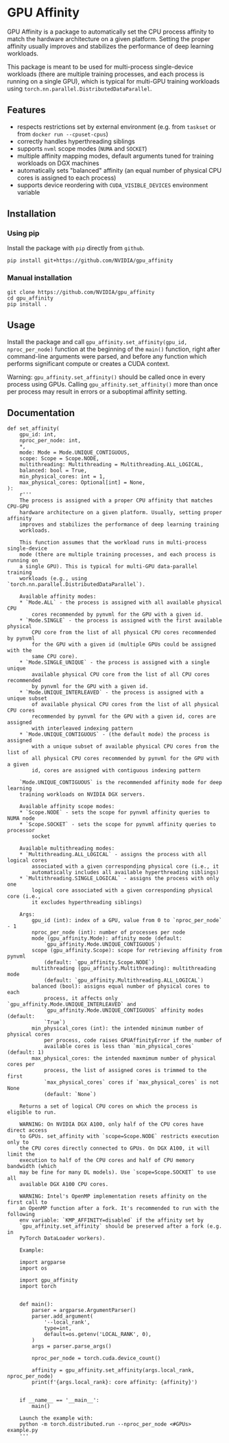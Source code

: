 # GPU Affinity

GPU Affinity is a package to automatically set the CPU process affinity to
match the hardware architecture on a given platform. Setting the proper
affinity usually improves and stabilizes the performance of deep learning
workloads.

This package is meant to be used for multi-process single-device workloads
(there are multiple training processes, and each process is running on a single
GPU), which is typical for multi-GPU training workloads using
`torch.nn.parallel.DistributedDataParallel`.

## Features
* respects restrictions set by external environment (e.g. from `taskset` or
  from `docker run --cpuset-cpus`)
* correctly handles hyperthreading siblings
* supports `nvml` scope modes (`NUMA` and `SOCKET`)
* multiple affinity mapping modes, default arguments tuned for training
  workloads on DGX machines
* automatically sets "balanced" affinity (an equal number of physical CPU cores
  is assigned to each process)
* supports device reordering with `CUDA_VISIBLE_DEVICES` environment variable

## Installation

### Using pip
Install the package with `pip` directly from `github`.

```
pip install git+https://github.com/NVIDIA/gpu_affinity
```

### Manual installation

```
git clone https://github.com/NVIDIA/gpu_affinity
cd gpu_affinity
pip install .
```

## Usage

Install the package and call `gpu_affinity.set_affinity(gpu_id,
nproc_per_node)` function at the beginning of the `main()` function, right
after command-line arguments were parsed, and before any function which performs
significant compute or creates a CUDA context.

Warning: `gpu_affinity.set_affinity()` should be called once in every process
using GPUs. Calling `gpu_affinity.set_affinity()` more than once per process
may result in errors or a suboptimal affinity setting.

## Documentation

```
def set_affinity(
    gpu_id: int,
    nproc_per_node: int,
    *,
    mode: Mode = Mode.UNIQUE_CONTIGUOUS,
    scope: Scope = Scope.NODE,
    multithreading: Multithreading = Multithreading.ALL_LOGICAL,
    balanced: bool = True,
    min_physical_cores: int = 1,
    max_physical_cores: Optional[int] = None,
):
    r'''
    The process is assigned with a proper CPU affinity that matches CPU-GPU
    hardware architecture on a given platform. Usually, setting proper affinity
    improves and stabilizes the performance of deep learning training
    workloads.

    This function assumes that the workload runs in multi-process single-device
    mode (there are multiple training processes, and each process is running on
    a single GPU). This is typical for multi-GPU data-parallel training
    workloads (e.g., using `torch.nn.parallel.DistributedDataParallel`).

    Available affinity modes:
    * `Mode.ALL` - the process is assigned with all available physical CPU
        cores recommended by pynvml for the GPU with a given id.
    * `Mode.SINGLE` - the process is assigned with the first available physical
        CPU core from the list of all physical CPU cores recommended by pynvml
        for the GPU with a given id (multiple GPUs could be assigned with the
        same CPU core).
    * `Mode.SINGLE_UNIQUE` - the process is assigned with a single unique
        available physical CPU core from the list of all CPU cores recommended
        by pynvml for the GPU with a given id.
    * `Mode.UNIQUE_INTERLEAVED` - the process is assigned with a unique subset
        of available physical CPU cores from the list of all physical CPU cores
        recommended by pynvml for the GPU with a given id, cores are assigned
        with interleaved indexing pattern
    * `Mode.UNIQUE_CONTIGUOUS` - (the default mode) the process is assigned
        with a unique subset of available physical CPU cores from the list of
        all physical CPU cores recommended by pynvml for the GPU with a given
        id, cores are assigned with contiguous indexing pattern

    `Mode.UNIQUE_CONTIGUOUS` is the recommended affinity mode for deep learning
    training workloads on NVIDIA DGX servers.

    Available affinity scope modes:
    * `Scope.NODE` - sets the scope for pynvml affinity queries to NUMA node
    * `Scope.SOCKET` - sets the scope for pynvml affinity queries to processor
        socket

    Available multithreading modes:
    * `Multithreading.ALL_LOGICAL` - assigns the process with all logical cores
        associated with a given corresponding physical core (i.e., it
        automatically includes all available hyperthreading siblings)
    * `Multithreading.SINGLE_LOGICAL` - assigns the process with only one
        logical core associated with a given corresponding physical core (i.e.,
        it excludes hyperthreading siblings)

    Args:
        gpu_id (int): index of a GPU, value from 0 to `nproc_per_node` - 1
        nproc_per_node (int): number of processes per node
        mode (gpu_affinity.Mode): affinity mode (default:
            `gpu_affinity.Mode.UNIQUE_CONTIGUOUS`)
        scope (gpu_affinity.Scope): scope for retrieving affinity from pynvml
            (default: `gpu_affinity.Scope.NODE`)
        multithreading (gpu_affinity.Multithreading): multithreading mode
            (default: `gpu_affinity.Multithreading.ALL_LOGICAL`)
        balanced (bool): assigns equal number of physical cores to each
            process, it affects only `gpu_affinity.Mode.UNIQUE_INTERLEAVED` and
            `gpu_affinity.Mode.UNIQUE_CONTIGUOUS` affinity modes (default:
            `True`)
        min_physical_cores (int): the intended minimum number of physical cores
            per process, code raises GPUAffinityError if the number of
            available cores is less than `min_physical_cores` (default: 1)
        max_physical_cores: the intended maxmimum number of physical cores per
            process, the list of assigned cores is trimmed to the first
            `max_physical_cores` cores if `max_physical_cores` is not None
            (default: `None`)

    Returns a set of logical CPU cores on which the process is eligible to run.

    WARNING: On NVIDIA DGX A100, only half of the CPU cores have direct access
    to GPUs. set_affinity with `scope=Scope.NODE` restricts execution only to
    the CPU cores directly connected to GPUs. On DGX A100, it will limit the
    execution to half of the CPU cores and half of CPU memory bandwidth (which
    may be fine for many DL models). Use `scope=Scope.SOCKET` to use all
    available DGX A100 CPU cores.

    WARNING: Intel's OpenMP implementation resets affinity on the first call to
    an OpenMP function after a fork. It's recommended to run with the following
    env variable: `KMP_AFFINITY=disabled` if the affinity set by
    `gpu_affinity.set_affinity` should be preserved after a fork (e.g. in
    PyTorch DataLoader workers).

    Example:

    import argparse
    import os

    import gpu_affinity
    import torch


    def main():
        parser = argparse.ArgumentParser()
        parser.add_argument(
            '--local_rank',
            type=int,
            default=os.getenv('LOCAL_RANK', 0),
        )
        args = parser.parse_args()

        nproc_per_node = torch.cuda.device_count()

        affinity = gpu_affinity.set_affinity(args.local_rank, nproc_per_node)
        print(f'{args.local_rank}: core affinity: {affinity}')


    if __name__ == '__main__':
        main()

    Launch the example with:
    python -m torch.distributed.run --nproc_per_node <#GPUs> example.py
    '''
```
